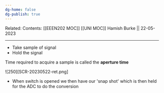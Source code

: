 ```yaml
---
dg-home: false
dg-publish: true
---
```

Related: 
Contents: [[EEEN202 MOC]]
[[UNI MOC]]
Hamish Burke || 22-05-2023
***

- Take sample of signal
- Hold the signal

Time required to acquire a sample is called the **aperture time**

![250][SCR-20230522-ret.png]

- When switch is opened we then have our 'snap shot' which is then held for the ADC to do the conversion
